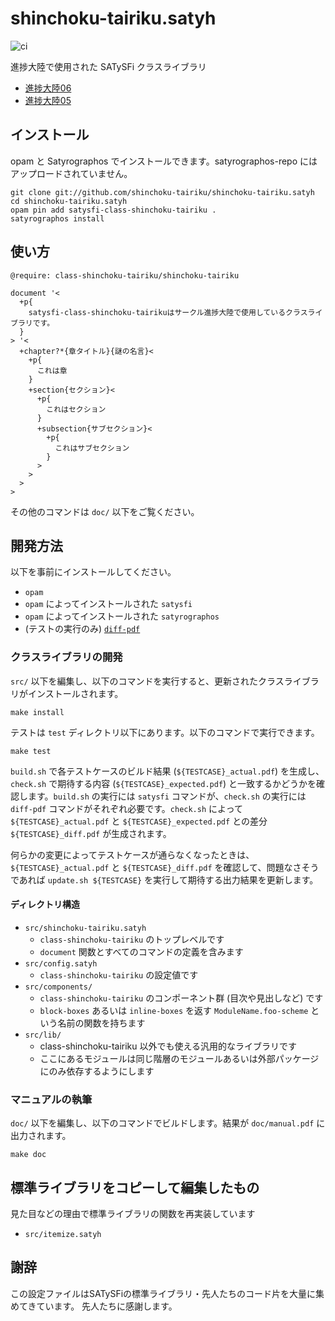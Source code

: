 # shinchoku-tairiku.satyh

![ci](https://github.com/shinchoku-tairiku/shinchoku-tairiku.satyh/workflows/ci/badge.svg)

進捗大陸で使用された SATySFi クラスライブラリ

- [進捗大陸06](../../tree/book06)
- [進捗大陸05](../../tree/book05)

## インストール

opam と Satyrographos でインストールできます。satyrographos-repo にはアップロードされていません。

```
git clone git://github.com/shinchoku-tairiku/shinchoku-tairiku.satyh
cd shinchoku-tairiku.satyh
opam pin add satysfi-class-shinchoku-tairiku .
satyrographos install
```

## 使い方

```
@require: class-shinchoku-tairiku/shinchoku-tairiku

document '<
  +p{
    satysfi-class-shinchoku-tairikuはサークル進捗大陸で使用しているクラスライブラリです。
  }
> '<
  +chapter?*{章タイトル}{謎の名言}<
    +p{
      これは章
    }
    +section{セクション}<
      +p{
        これはセクション
      }
      +subsection{サブセクション}<
        +p{
          これはサブセクション
        }
      >
    >
  >
>
```

その他のコマンドは `doc/` 以下をご覧ください。

## 開発方法

以下を事前にインストールしてください。

- `opam`
- `opam` によってインストールされた `satysfi`
- `opam` によってインストールされた `satyrographos`
- (テストの実行のみ) [`diff-pdf`](https://github.com/vslavik/diff-pdf)

### クラスライブラリの開発

`src/` 以下を編集し、以下のコマンドを実行すると、更新されたクラスライブラリがインストールされます。

```
make install
```

テストは `test` ディレクトリ以下にあります。以下のコマンドで実行できます。

```
make test
```

`build.sh` で各テストケースのビルド結果 (`${TESTCASE}_actual.pdf`) を生成し、`check.sh` で期待する内容 (`${TESTCASE}_expected.pdf`) と一致するかどうかを確認します。`build.sh` の実行には `satysfi` コマンドが、`check.sh` の実行には `diff-pdf` コマンドがそれぞれ必要です。`check.sh` によって `${TESTCASE}_actual.pdf` と `${TESTCASE}_expected.pdf` との差分 `${TESTCASE}_diff.pdf` が生成されます。

何らかの変更によってテストケースが通らなくなったときは、`${TESTCASE}_actual.pdf` と `${TESTCASE}_diff.pdf` を確認して、問題なさそうであれば `update.sh ${TESTCASE}` を実行して期待する出力結果を更新します。

#### ディレクトリ構造

- `src/shinchoku-tairiku.satyh`
  - `class-shinchoku-tairiku` のトップレベルです
  - `document` 関数とすべてのコマンドの定義を含みます
- `src/config.satyh`
  - `class-shinchoku-tairiku` の設定値です
- `src/components/`
  - `class-shinchoku-tairiku` のコンポーネント群 (目次や見出しなど) です
  - `block-boxes` あるいは `inline-boxes` を返す `ModuleName.foo-scheme` という名前の関数を持ちます
- `src/lib/`
  - class-shinchoku-tairiku 以外でも使える汎用的なライブラリです
  - ここにあるモジュールは同じ階層のモジュールあるいは外部パッケージにのみ依存するようにします

### マニュアルの執筆

`doc/` 以下を編集し、以下のコマンドでビルドします。結果が `doc/manual.pdf` に出力されます。

```
make doc
```

## 標準ライブラリをコピーして編集したもの

見た目などの理由で標準ライブラリの関数を再実装しています

- `src/itemize.satyh`

## 謝辞

この設定ファイルはSATySFiの標準ライブラリ・先人たちのコード片を大量に集めてきています。
先人たちに感謝します。
